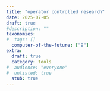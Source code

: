 ```yaml
---
title: "operator controlled research"
date: 2025-07-05
draft: true
#description: ""
taxonomies:
#  tags: []
  computer-of-the-future: ["9"]
extra:
  draft: true
  category: tools
#  audience: "everyone"
#  unlisted: true
  stub: true
---
```


